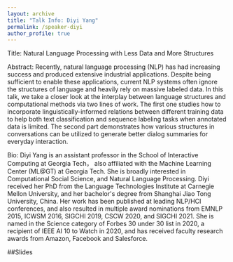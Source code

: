 ```yaml
---
layout: archive
title: "Talk Info: Diyi Yang"
permalink: /speaker-diyi
author_profile: true
---
```


 
Title:
Natural Language Processing with Less Data and More Structures 
 
Abstract:
Recently, natural language processing (NLP) has had increasing success and produced extensive industrial applications. Despite being sufficient to enable these applications, current NLP systems often ignore the structures of language and heavily rely on massive labeled data.  In this talk, we take a closer look at the interplay between language structures and computational methods via two lines of work. The first one studies how to incorporate linguistically-informed relations between different training data to help both text classification and sequence labeling tasks when annotated data is limited. The second part demonstrates how various structures in conversations can be utilized to generate better dialog summaries for everyday interaction. 
 
Bio:
Diyi Yang is an assistant professor in the School of Interactive Computing at Georgia Tech， also affiliated with the Machine Learning Center (ML@GT) at Georgia Tech. She is broadly interested in Computational Social Science, and Natural Language Processing. Diyi received her PhD from the Language Technologies Institute at Carnegie Mellon University, and her bachelor's degree from Shanghai Jiao Tong University, China. Her work has been published at leading NLP/HCI conferences, and also resulted in multiple award nominations from EMNLP 2015, ICWSM 2016, SIGCHI 2019, CSCW 2020, and SIGCHI 2021.  She is named in the Science category of Forbes 30 under 30 list in 2020,  a recipient of IEEE AI 10 to Watch in 2020, and has received faculty research awards from Amazon, Facebook and Salesforce. 

##Slides


 <script async class="speakerdeck-embed" data-id="7192c41df8194e3ea5b0ef3b1c678153" data-ratio="1.77777777777778" src="//speakerdeck.com/assets/embed.js"></script>

